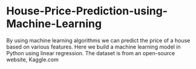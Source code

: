 # House-Price-Prediction-using-Machine-Learning

By using machine learning algorithms we can predict the price of a house based on various features.
Here we build a machine learning model in Python using linear regression.
The dataset is from an open-source website, Kaggle.com
